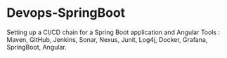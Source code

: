 # Devops-SpringBoot
Setting up a CI/CD chain for a Spring Boot application and Angular Tools : Maven, GitHub, Jenkins, Sonar, Nexus, Junit, Log4j, Docker, Grafana, SpringBoot, Angular.
